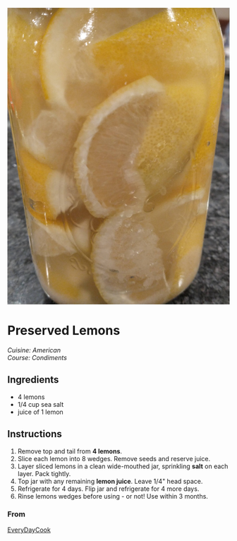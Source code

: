 ![Preserved Lemons](preserved_lemons.jpg)

# Preserved Lemons

_Cuisine:  American_<br />
_Course:  Condiments_

## Ingredients

- 4 lemons
- 1/4 cup sea salt
- juice of 1 lemon

## Instructions

1. Remove top and tail from **4 lemons**.
1. Slice each lemon into 8 wedges.  Remove seeds and reserve juice.
1. Layer sliced lemons in a clean wide-mouthed jar, sprinkling **salt** on each layer.  Pack tightly.
1. Top jar with any remaining **lemon juice**.  Leave 1/4" head space.
1. Refrigerate for 4 days.  Flip jar and refrigerate for 4 more days.  
1. Rinse lemons wedges before using - or not!  Use within 3 months.

### From

[EveryDayCook](https://altonbrown.com/books/everydaycook/)